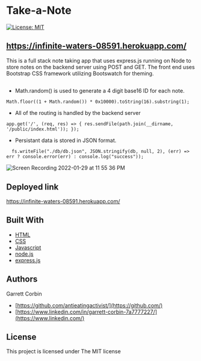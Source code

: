 # Take-a-Note

[![License: MIT](https://img.shields.io/badge/License-MIT-yellow.svg)](https://opensource.org/licenses/MIT)

## https://infinite-waters-08591.herokuapp.com/

This is a full stack note taking app that uses express.js running on Node to store notes on the backend server using POST and GET. The front end uses Bootstrap CSS framework utilizing Bootswatch for theming.

##

- Math.random() is used to generate a 4 digit base16 ID for each note.

`Math.floor((1 + Math.random()) * 0x10000).toString(16).substring(1);`
- All of the routing is handled by the backend server

`app.get('/', (req, res) => {
  res.sendFile(path.join(__dirname, '/public/index.html'));
});`
- Persistant data is stored in JSON format.

`  fs.writeFile("./db/db.json", JSON.stringify(db, null, 2), (err) => err ? console.error(err) : console.log("success"));`


![Screen Recording 2022-01-29 at 11 55 36 PM](https://user-images.githubusercontent.com/1414728/151691554-96a6df45-d4cc-416c-812f-bced396f6683.gif)

## Deployed link

https://infinite-waters-08591.herokuapp.com/


## Built With

* [HTML](https://developer.mozilla.org/en-US/docs/Web/HTML)
* [CSS](https://developer.mozilla.org/en-US/docs/Web/CSS)
* [Javascript](https://developer.mozilla.org/en-US/docs/Web/JavaScript)
* [node.js](https://nodejs.dev) 
* [express.js](http://expressjs.com)


## Authors

Garrett Corbin

- [https://github.com/antieatingactivist/](https://github.com/)
- [https://www.linkedin.com/in/garrett-corbin-7a7777227/](https://www.linkedin.com/)

## License

This project is licensed under The MIT license

